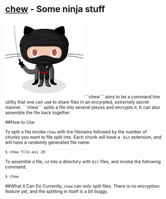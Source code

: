 [chew]() - Some ninja stuff
====
<img src="ninja.jpg" width="50%">
```chew``` aims to be a command line utility that one can use to share files in an encyrpted, extremely secret manner. ```chew``` splits a file into several pieces and encrypts it. It can also assemble the file back together.

##How to Use

To split a file invoke ```chew``` with the filename followed by the number of chunks you want to file split into. Each chunk will have a ```.bit``` extension, and will have a randomly generated file name.
```bash
$ chew file.avi 20
```

To assemble a file, ```cd``` into a directory with ```bit``` files, and invoke the following command.
```bash
$ chew
```

##What it Can Do
Currently, ```chew``` can only split files. There is no encryption feature yet, and the splitting in itself is a bit buggy.
